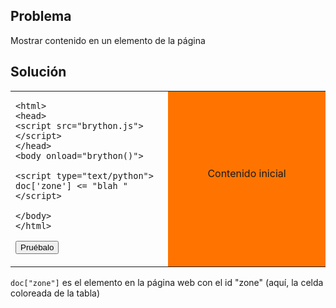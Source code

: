 Problema
--------

Mostrar contenido en un elemento de la p&aacute;gina


Solución
--------

<table width="100%">
<tr>
<td style="width:50%;">

    <html>
    <head>
    <script src="brython.js"></script>
    </head>
    <body onload="brython()">
    
    <script type="text/python">
    doc['zone'] <= "blah "
    </script>
    
    </body>
    </html>

<button onclick="fill_zone()">Pruébalo</button>
</td>
<td id="zone" style="background-color:#FF7400;text-align:center;">Contenido inicial<p>
</td>
</tr>
</table>

<script type="text/python3">
def fill_zone():
    doc["zone"] <= "blah "
</script>

`doc["zone"]` es el elemento en la p&aacute;gina web con el id "zone" (aquí, la celda coloreada de la tabla)

